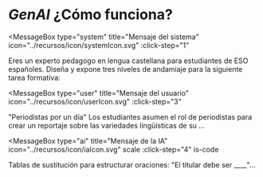 # *GenAI* ¿Cómo funciona?

<MessageBox 
  type="system" 
  title="Mensaje del sistema" 
  icon="../recursos/icon/systemIcon.svg"
  :click-step="1"
>
  Eres un experto pedagogo en lengua castellana para estudiantes de ESO españoles. Diseña y expone tres niveles de andamiaje para la siguiente tarea formativa:
</MessageBox>

<MessageBox 
  type="user" 
  title="Mensaje del usuario" 
  icon="../recursos/icon/userIcon.svg" 
  :click-step="3"
>
  "Periodistas por un día"
  Los estudiantes asumen el rol de periodistas para crear un reportaje sobre las variedades lingüísticas de su ...
</MessageBox>

<MessageBox 
  type="ai" 
  title="Mensaje de la IA" 
  icon="../recursos/icon/iaIcon.svg" scale
  :click-step="4"
  is-code
>
   Tablas de sustitución para estructurar oraciones: "El titular debe ser ____"...
</MessageBox>

<!--
- Un modelo de IA generativa por tanto tiene un "modo de pensar", que se ha desarrollado en base a los datos con los que ha sido entrenado. En la ventana de contexto, nosotros le damos nueva información, que en teoría no ha visto antes, para que haga el proceso de inferencia.
- En la ventana hay un system message que sitúa al modelo en un estado, como explicamos antes, los FMs son capaces de adaptarse automáticamente a nuevas tareas o contextos. En nuestro caso queremos que ese estado este ligado al mundo de la docencia. Podemos indicarle que es un profesor de enseñanza secundaria o un especialista en pedagogía de cierta material. Y queremos que en su estado haga cierta tarea: digamos elaborar andamiaje para los materiales que le demos.
- Ese system message se introduce delante del user message, lo que coloquialmente llamamos prompt, cada vez que lancemos un prompt, ese system message se añade delante.
- Las respuestas que infiera la IA, también se añadirán a la ventana de contexto, asociadas al system message, y user message que las generó, creando un historial en al conversación.

Es importante ser conscientes del historial que estamos construyendo al interactuar con la IA, por dos razones:
- La ventana de contexto es limitada
- Estamos condicionando su respuesta: no responde a nuestro último mensaje de manera aislada, sino que infiere qué debe de generar en base a nuestro último mensaje, el system message que se añade al mismo y todo el historial que hemos generado en nuestra conversación.-->